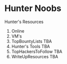 # Hunter Noobs

Hunter's Resources
1. Online
2. VM's
3. TopBountyLists TBA
4. Hunter's Tools TBA
5. TopHackersToFollow TBA
6. WriteUpResources TBA
